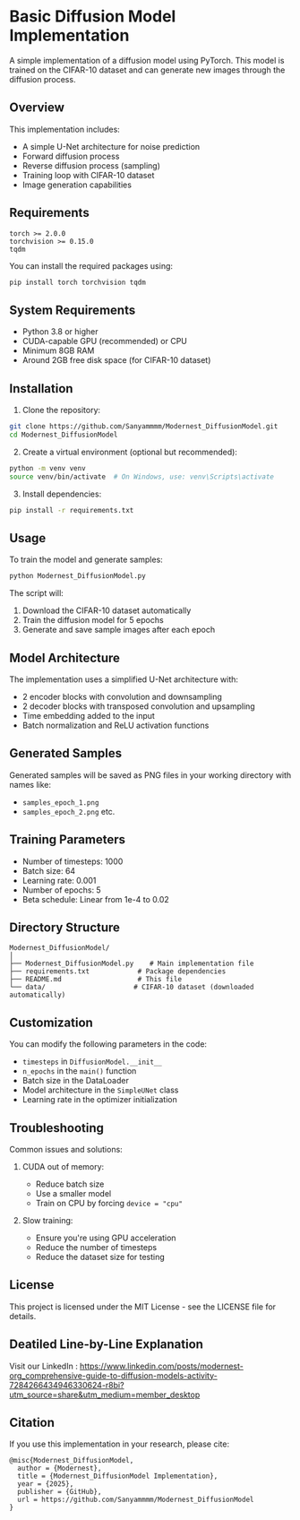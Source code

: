 # Basic Diffusion Model Implementation

A simple implementation of a diffusion model using PyTorch. This model is trained on the CIFAR-10 dataset and can generate new images through the diffusion process.

## Overview

This implementation includes:
- A simple U-Net architecture for noise prediction
- Forward diffusion process
- Reverse diffusion process (sampling)
- Training loop with CIFAR-10 dataset
- Image generation capabilities

## Requirements

```
torch >= 2.0.0
torchvision >= 0.15.0
tqdm
```

You can install the required packages using:

```bash
pip install torch torchvision tqdm
```

## System Requirements

- Python 3.8 or higher
- CUDA-capable GPU (recommended) or CPU
- Minimum 8GB RAM
- Around 2GB free disk space (for CIFAR-10 dataset)

## Installation

1. Clone the repository:
```bash
git clone https://github.com/Sanyammmm/Modernest_DiffusionModel.git
cd Modernest_DiffusionModel
```

2. Create a virtual environment (optional but recommended):
```bash
python -m venv venv
source venv/bin/activate  # On Windows, use: venv\Scripts\activate
```

3. Install dependencies:
```bash
pip install -r requirements.txt
```

## Usage

To train the model and generate samples:

```bash
python Modernest_DiffusionModel.py
```

The script will:
1. Download the CIFAR-10 dataset automatically
2. Train the diffusion model for 5 epochs
3. Generate and save sample images after each epoch

## Model Architecture

The implementation uses a simplified U-Net architecture with:
- 2 encoder blocks with convolution and downsampling
- 2 decoder blocks with transposed convolution and upsampling
- Time embedding added to the input
- Batch normalization and ReLU activation functions

## Generated Samples

Generated samples will be saved as PNG files in your working directory with names like:
- `samples_epoch_1.png`
- `samples_epoch_2.png`
etc.

## Training Parameters

- Number of timesteps: 1000
- Batch size: 64
- Learning rate: 0.001
- Number of epochs: 5
- Beta schedule: Linear from 1e-4 to 0.02

## Directory Structure

```
Modernest_DiffusionModel/
│
├── Modernest_DiffusionModel.py    # Main implementation file
├── requirements.txt            # Package dependencies
├── README.md                   # This file
└── data/                      # CIFAR-10 dataset (downloaded automatically)
```

## Customization

You can modify the following parameters in the code:
- `timesteps` in `DiffusionModel.__init__`
- `n_epochs` in the `main()` function
- Batch size in the DataLoader
- Model architecture in the `SimpleUNet` class
- Learning rate in the optimizer initialization

## Troubleshooting

Common issues and solutions:

1. CUDA out of memory:
   - Reduce batch size
   - Use a smaller model
   - Train on CPU by forcing `device = "cpu"`

2. Slow training:
   - Ensure you're using GPU acceleration
   - Reduce the number of timesteps
   - Reduce the dataset size for testing

## License

This project is licensed under the MIT License - see the LICENSE file for details.

## Deatiled Line-by-Line Explanation 
Visit our LinkedIn : https://www.linkedin.com/posts/modernest-org_comprehensive-guide-to-diffusion-models-activity-7284266434946330624-r8bi?utm_source=share&utm_medium=member_desktop


## Citation

If you use this implementation in your research, please cite:

```
@misc{Modernest_DiffusionModel,
  author = {Modernest},
  title = {Modernest_DiffusionModel Implementation},
  year = {2025},
  publisher = {GitHub},
  url = https://github.com/Sanyammmm/Modernest_DiffusionModel
}
```

